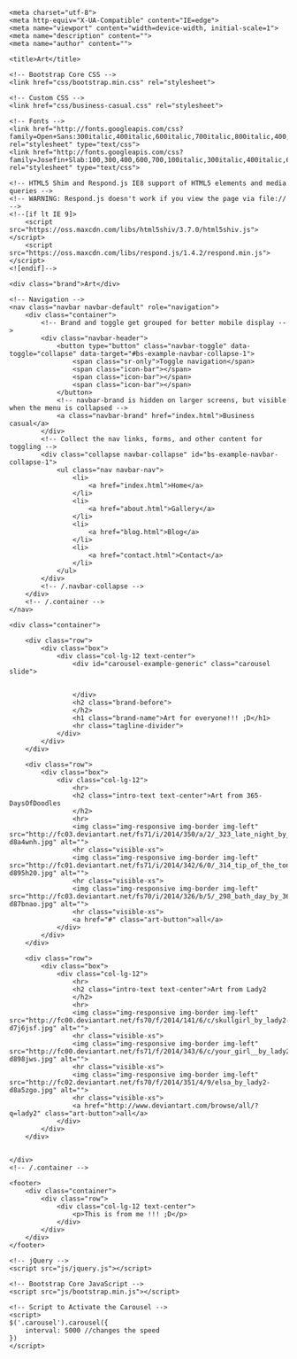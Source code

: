 <!DOCTYPE html>
<html lang="en">

<head>

    <meta charset="utf-8">
    <meta http-equiv="X-UA-Compatible" content="IE=edge">
    <meta name="viewport" content="width=device-width, initial-scale=1">
    <meta name="description" content="">
    <meta name="author" content="">

    <title>Art</title>

    <!-- Bootstrap Core CSS -->
    <link href="css/bootstrap.min.css" rel="stylesheet">

    <!-- Custom CSS -->
    <link href="css/business-casual.css" rel="stylesheet">

    <!-- Fonts -->
    <link href="http://fonts.googleapis.com/css?family=Open+Sans:300italic,400italic,600italic,700italic,800italic,400,300,600,700,800" rel="stylesheet" type="text/css">
    <link href="http://fonts.googleapis.com/css?family=Josefin+Slab:100,300,400,600,700,100italic,300italic,400italic,600italic,700italic" rel="stylesheet" type="text/css">

    <!-- HTML5 Shim and Respond.js IE8 support of HTML5 elements and media queries -->
    <!-- WARNING: Respond.js doesn't work if you view the page via file:// -->
    <!--[if lt IE 9]>
        <script src="https://oss.maxcdn.com/libs/html5shiv/3.7.0/html5shiv.js"></script>
        <script src="https://oss.maxcdn.com/libs/respond.js/1.4.2/respond.min.js"></script>
    <![endif]-->

</head>

<body>

    <div class="brand">Art</div>

    <!-- Navigation -->
    <nav class="navbar navbar-default" role="navigation">
        <div class="container">
            <!-- Brand and toggle get grouped for better mobile display -->
            <div class="navbar-header">
                <button type="button" class="navbar-toggle" data-toggle="collapse" data-target="#bs-example-navbar-collapse-1">
                    <span class="sr-only">Toggle navigation</span>
                    <span class="icon-bar"></span>
                    <span class="icon-bar"></span>
                    <span class="icon-bar"></span>
                </button>
                <!-- navbar-brand is hidden on larger screens, but visible when the menu is collapsed -->
                <a class="navbar-brand" href="index.html">Business casual</a>
            </div>
            <!-- Collect the nav links, forms, and other content for toggling -->
            <div class="collapse navbar-collapse" id="bs-example-navbar-collapse-1">
                <ul class="nav navbar-nav">
                    <li>
                        <a href="index.html">Home</a>
                    </li>
                    <li>
                        <a href="about.html">Gallery</a>
                    </li>
                    <li>
                        <a href="blog.html">Blog</a>
                    </li>
                    <li>
                        <a href="contact.html">Contact</a>
                    </li>
                </ul>
            </div>
            <!-- /.navbar-collapse -->
        </div>
        <!-- /.container -->
    </nav>

    <div class="container">

        <div class="row">
            <div class="box">
                <div class="col-lg-12 text-center">
                    <div id="carousel-example-generic" class="carousel slide">
                         
                         
                    </div>
                    <h2 class="brand-before">
                    </h2>
                    <h1 class="brand-name">Art for everyone!!! ;D</h1>
                    <hr class="tagline-divider">
                </div>
            </div>
        </div>

        <div class="row">
            <div class="box">
                <div class="col-lg-12">
                    <hr>
                    <h2 class="intro-text text-center">Art from 365-DaysOfDoodles
                    </h2>
                    <hr>
                    <img class="img-responsive img-border img-left" src="http://fc03.deviantart.net/fs71/i/2014/350/a/2/_323_late_night_by_365_daysofdoodles-d8a4wnh.jpg" alt="">
                    <hr class="visible-xs">
					<img class="img-responsive img-border img-left" src="http://fc01.deviantart.net/fs71/i/2014/342/6/0/_314_tip_of_the_tongue_by_365_daysofdoodles-d895h20.jpg" alt="">
                    <hr class="visible-xs">
					<img class="img-responsive img-border img-left" src="http://fc03.deviantart.net/fs70/i/2014/326/b/5/_298_bath_day_by_365_daysofdoodles-d87bnao.jpg" alt="">
                    <hr class="visible-xs">
					<a href="#" class="art-button">all</a>
                </div>
            </div>
        </div>
		
		<div class="row">
            <div class="box">
                <div class="col-lg-12">
                    <hr>
                    <h2 class="intro-text text-center">Art from Lady2
                    </h2>
                    <hr>
                    <img class="img-responsive img-border img-left" src="http://fc00.deviantart.net/fs70/f/2014/141/6/c/skullgirl_by_lady2-d7j6jsf.jpg" alt="">
                    <hr class="visible-xs">
					<img class="img-responsive img-border img-left" src="http://fc00.deviantart.net/fs71/f/2014/343/6/c/your_girl__by_lady2-d898jws.jpg" alt="">
                    <hr class="visible-xs">
					<img class="img-responsive img-border img-left" src="http://fc02.deviantart.net/fs70/f/2014/351/4/9/elsa_by_lady2-d8a5zgo.jpg" alt="">
                    <hr class="visible-xs">
					<a href="http://www.deviantart.com/browse/all/?q=lady2" class="art-button">all</a>
                </div>
            </div>
        </div>

         
    </div>
    <!-- /.container -->

    <footer>
        <div class="container">
            <div class="row">
                <div class="col-lg-12 text-center">
                    <p>This is from me !!! ;D</p>
                </div>
            </div>
        </div>
    </footer>

    <!-- jQuery -->
    <script src="js/jquery.js"></script>

    <!-- Bootstrap Core JavaScript -->
    <script src="js/bootstrap.min.js"></script>

    <!-- Script to Activate the Carousel -->
    <script>
    $('.carousel').carousel({
        interval: 5000 //changes the speed
    })
    </script>

</body>

</html>
